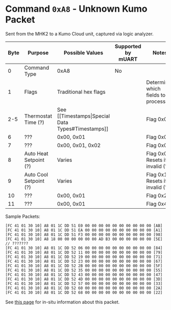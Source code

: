 # Command `0xA8` - Unknown Kumo Packet

Sent from the MHK2 to a Kumo Cloud unit, captured via logic analyzer.

| Byte | Purpose                | Possible Values                                   | Supported by mUART | Notes                               |
|------|------------------------|---------------------------------------------------|--------------------|-------------------------------------|
| 0    | Command Type           | 0xA8                                              | No                 |                                     |
| 1    | Flags                  | Traditional hex flags                             |                    | Determines which fields to process  |
| 2-5  | Thermostat Time (?)    | See [[Timestamps\|Special Data Types#Timestamps]] |                    | Flag 0x01                           |
| 6    | ???                    | 0x00, 0x01                                        |                    | Flag 0x02                           |
| 7    | ???                    | 0x00, 0x01, 0x02                                  |                    | Flag 0x04                           |
| 8    | Auto Heat Setpoint (?) | Varies                                            |                    | Flag 0x08<br/>Resets if invalid (?) |
| 9    | Auto Cool Setpoint (?) | Varies                                            |                    | Flag 0x10<br/>Resets if invalid (?) |
| 10   | ???                    | 0x00, 0x01                                        |                    | Flag 0x20                           |
| 11   | ???                    | 0x00, 0x01                                        |                    | Flag 0x40                           |

Sample Packets:
```
[FC 41 01 30 10] A8 01 1C DD 51 E0 00 00 00 00 00 00 00 00 00 00 [AB]
[FC 41 01 30 10] A8 01 1C DD 51 EA 00 00 00 00 00 00 00 00 00 00 [A1]
[FC 41 01 30 10] A8 01 1C DD 51 F3 00 00 00 00 00 00 00 00 00 00 [98]
[FC 41 01 30 10] A8 18 00 00 00 00 00 00 AD B3 00 00 00 00 00 00 [5E]  // ???????
[FC 41 01 30 10] A8 01 1C DD 52 06 00 00 00 00 00 00 00 00 00 00 [84]
[FC 41 01 30 10] A8 01 1C DD 52 11 00 00 00 00 00 00 00 00 00 00 [79]
[FC 41 01 30 10] A8 01 1C DD 52 19 00 00 00 00 00 00 00 00 00 00 [71]
[FC 41 01 30 10] A8 01 1C DD 52 23 00 00 00 00 00 00 00 00 00 00 [67]
[FC 41 01 30 10] A8 01 1C DD 52 2B 00 00 00 00 00 00 00 00 00 00 [5F]
[FC 41 01 30 10] A8 01 1C DD 52 35 00 00 00 00 00 00 00 00 00 00 [55]
[FC 41 01 30 10] A8 01 1C DD 52 43 00 00 00 00 00 00 00 00 00 00 [47]
[FC 41 01 30 10] A8 01 1C DD 52 4D 00 00 00 00 00 00 00 00 00 00 [3D]
[FC 41 01 30 10] A8 01 1C DD 52 57 00 00 00 00 00 00 00 00 00 00 [33]
[FC 41 01 30 10] A8 01 1C DD 52 60 00 00 00 00 00 00 00 00 00 00 [2A]
[FC 41 01 30 10] A8 01 1C DD 52 68 00 00 00 00 00 00 00 00 00 00 [22]
```

See [this page](https://github.com/Sammy1Am/mitsubishi-uart/wiki/Interesting-Packets#kumomhk2-heartbeat) for in-situ information about this packet.